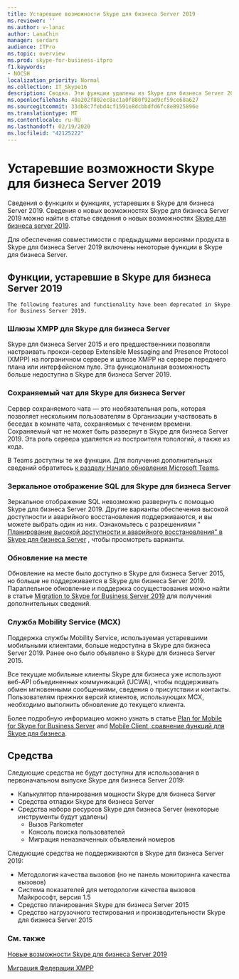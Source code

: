 ```yaml
---
title: Устаревшие возможности Skype для бизнеса Server 2019
ms.reviewer: ''
ms.author: v-lanac
author: LanaChin
manager: serdars
audience: ITPro
ms.topic: overview
ms.prod: skype-for-business-itpro
f1.keywords:
- NOCSH
localization_priority: Normal
ms.collection: IT_Skype16
description: Сводка. Эти функции удалены из Skype для бизнеса Server 2019.
ms.openlocfilehash: 40a202f802ec8ac1a0f880f92ad9cf59ce68a627
ms.sourcegitcommit: 33db8c7febd4cf1591e8dcbbdfd6fc8e8925896e
ms.translationtype: MT
ms.contentlocale: ru-RU
ms.lasthandoff: 02/19/2020
ms.locfileid: "42125222"
---
```

# <a name="whats-deprecated-from-skype-for-business-server-2019"></a>Устаревшие возможности Skype для бизнеса Server 2019

Сведения о функциях и функциях, устаревших в Skype для бизнеса Server 2019. Сведения о новых возможностях Skype для бизнеса Server 2019 можно найти в статье сведения о новых возможностях [Skype для бизнеса server 2019](whats-new.md).

Для обеспечения совместимости с предыдущими версиями продукта в Skype для бизнеса Server 2019 включены некоторые функции в Skype для бизнеса Server.

## <a name="features-deprecated-in-skype-for-business-server-2019"></a>Функции, устаревшие в Skype для бизнеса Server 2019 

    The following features and functionality have been deprecated in Skype for Business Server 2019.

### <a name="xmpp-gateways-for-skype-for-business-server"></a>Шлюзы XMPP для Skype для бизнеса Server

Skype для бизнеса Server 2015 и его предшественники позволяли настраивать прокси-сервер Extensible Messaging and Presence Protocol (XMPP) на пограничном сервере и шлюзе XMPP на сервере переднего плана или интерфейсном пуле. Эта функциональная возможность больше недоступна в Skype для бизнеса Server 2019.

### <a name="persistent-chat-for-skype-for-business-server"></a>Сохраняемый чат для Skype для бизнеса Server

Сервер сохраняемого чата — это необязательная роль, которая позволяет нескольким пользователям в Организации участвовать в беседах в комнате чата, сохраняемых с течением времени. Сохраняемый чат не может быть развернут в Skype для бизнеса Server 2019. Эта роль сервера удаляется из построителя топологий, а также из кода. 

В Teams доступны те же функции. Для получения дополнительных сведений обратитесь [к разделу Начало обновления Microsoft Teams](/microsoftteams/upgrade-start-here).

### <a name="sql-mirroring-for-skype-for-business-server"></a>Зеркальное отображение SQL для Skype для бизнеса Server

Зеркальное отображение SQL невозможно развернуть с помощью Skype для бизнеса Server 2019. Другие варианты обеспечения высокой доступности и аварийного восстановления поддерживаются, и вы можете выбрать один из них. Ознакомьтесь с разрешениями " [Планирование высокой доступности и аварийного восстановления" в Skype для бизнеса Server](../SfbServer/plan-your-deployment/high-availability-and-disaster-recovery/high-availability-and-disaster-recovery.md) , чтобы просмотреть варианты.

### <a name="in-place-upgrades"></a>Обновление на месте 

Обновление на месте было доступно в Skype для бизнеса Server 2015, но больше не поддерживается в Skype для бизнеса Server 2019. Параллельное обновление и поддержка сосуществования можно найти в статье [Migration to Skype for Business Server 2019](migration/migration-to-skype-for-business-server-2019.md) для получения дополнительных сведений.

### <a name="mobility-service-mcx"></a>Служба Mobility Service (MCX)

Поддержка службы Mobility Service, используемая устаревшими мобильными клиентами, больше недоступна в Skype для бизнеса Server 2019. Ранее оно было объявлено в Skype для бизнеса Server 2015.

Все текущие мобильные клиенты Skype для бизнеса уже используют веб-API объединенных коммуникаций (UCWA), чтобы поддерживать обмен мгновенными сообщениями, сведения о присутствии и контакты. Пользователям прежних версий клиентов, использующих MCX, необходимо выполнить обновление до текущего клиента.

Более подробную информацию можно узнать в статье [Plan for Mobile for Skype for Business Server](../SfbServer/plan-your-deployment/mobility.md) and [Mobile Client, сравнение функций для Skype для бизнеса](../SfbServer/plan-your-deployment/clients-and-devices/mobile-feature-comparison.md).

## <a name="tools"></a>Средства

Следующие средства не будут доступны для использования в первоначальном выпуске Skype для бизнеса Server 2019:

- Калькулятор планирования мощности Skype для бизнеса Server
- Средства отладки Skype для бизнеса Server
- Средства набора ресурсов Skype для бизнеса Server (некоторые инструменты будут удалены)
    - Вызов Parkometer
    - Консоль поиска пользователей
    - Миграция неназначенных объявлений номеров

Следующие средства не поддерживаются в Skype для бизнеса Server 2019:

- Методология качества вызовов (но не панель мониторинга качества вызовов)
- Система показателей для методологии качества вызовов Майкрософт, версия 1.5
- Средство планирования Skype для бизнеса Server 2015
- Средство нагрузочного тестирования и производительности Skype для бизнеса Server 2015

### <a name="see-also"></a>См. также

[Новые возможности Skype для бизнеса Server 2019](whats-new.md)

[Миграция Федерации XMPP](migration/migrating-xmpp-federation.md)

